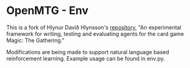 # OpenMTG - Env

This is a fork of Hlynur Davíð Hlynsson's [repository](https://github.com/hlynurd/open-mtg/issues), "An experimental framework for writing, testing and evaluating agents for the card game Magic: The Gathering."

Modifications are being made to support natural language based reinforcement learning. Example usage can be found in env.py. 
